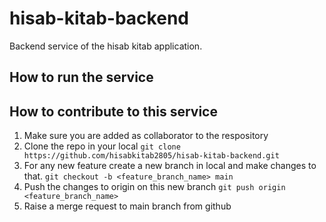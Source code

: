 # hisab-kitab-backend
Backend service of the hisab kitab application.

## How to run the service

## How to contribute to this service
1. Make sure you are added as collaborator to the respository
2. Clone the repo in your local
`git clone https://github.com/hisabkitab2805/hisab-kitab-backend.git`
3. For any new feature create a new branch in local and make changes to that.
`git checkout -b <feature_branch_name> main`
4. Push the changes to origin on this new branch
`git push origin <feature_branch_name>`
5. Raise a merge request to main branch from github
